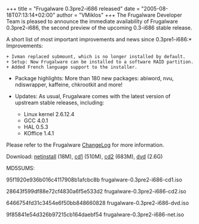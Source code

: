 +++
title = "Frugalware 0.3pre2-i686 released"
date = "2005-08-18T07:13:14+02:00"
author = "VMiklos"
+++
The Frugalware Developer Team is pleased to announce the immediate availability of Frugalware 0.3pre2-i686, the second preview of the upcoming 0.3-i686 stable release.  

 A short list of most important improvements and news since 0.3pre1-i686:* Improvements:  

	+ Ivman replaced submount, which is no longer installed by default.
	+ Setup: Now Frugalware can be installed to a software RAID partition.
	+ Added French language support to the installer.
* Package highlights: More than 180 new packages: abiword, nvu, ndiswrapper, kaffeine, chkrootkit and more!
* Updates: As usual, Frugalware comes with the latest version of upstream stable releases, including:  

	+ Linux kernel 2.6.12.4
	+ GCC 4.0.1
	+ HAL 0.5.3
	+ KOffice 1.4.1

  

 Please refer to the Frugalware [ChangeLog](changelog.php) for more information.  

 Download: [netinstall](download.php?url=frugalware-current-iso/frugalware-0.3pre2-i686-net.iso) (18M), [cd1](download.php?url=frugalware-current-iso/frugalware-0.3pre2-i686-cd1.iso) (510M), [cd2](download.php?url=frugalware-current-iso/frugalware-0.3pre2-i686-cd2.iso) (683M), [dvd](download.php?url=frugalware-current-iso/frugalware-0.3pre2-i686-dvd.iso) (2.6G)  

 MD5SUMS:  

95f1920e936b016c4117908b1afcbc8b frugalware-0.3pre2-i686-cd1.iso  

 28643f599df88e72cf4830a6f5e533d2 frugalware-0.3pre2-i686-cd2.iso  

 6466754fd31c3454e6f50bb848660828 frugalware-0.3pre2-i686-dvd.iso  

 9f85841e54d326b97215cb164daebf54 frugalware-0.3pre2-i686-net.iso  

  
